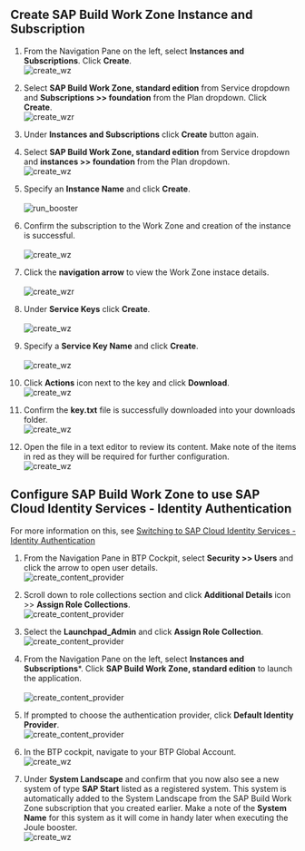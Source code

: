 ## Create SAP Build Work Zone Instance and Subscription
1. From the Navigation Pane on the left, select **Instances and Subscriptions**.  Click **Create**. </br>
![create_wz](1.jpg)

2. Select **SAP Build Work Zone, standard edition** from Service dropdown and **Subscriptions >> foundation** from the Plan dropdown. Click **Create**.</br> 
![create_wzr](2.jpg)   

3. Under **Instances and Subscriptions** click **Create** button again. 
4. Select **SAP Build Work Zone, standard edition** from Service dropdown and **instances >> foundation** from the Plan dropdown.</br>
![create_wz](3.jpg)  

5. Specify an **Instance Name** and click **Create**.</br>         
![run_booster](4.jpg)

6. Confirm the subscription to the Work Zone and creation of the instance is successful.</br>                                                        
![create_wz](5.jpg)

7. Click the **navigation arrow** to view the Work Zone instace details.</br>                                     
![create_wzr](6-1.jpg)

8. Under **Service Keys** click **Create**.</br>                                                       
![create_wz](7.jpg)

9. Specify a **Service Key Name** and click **Create**.</br>                  
![create_wz](8.jpg)

10. Click **Actions** icon next to the key and click **Download**.</br>
![create_wz](9.jpg)

11. Confirm the **key.txt** file is successfully downloaded into your downloads folder.</br>
![create_wz](10.jpg)

12. Open the file in a text editor to review its content.  Make note of the items in red as they will be required for further configuration.</br>
![create_wz](11.jpg)

## Configure SAP Build Work Zone to use SAP Cloud Identity Services - Identity Authentication
For more information on this, see [Switching to SAP Cloud Identity Services - Identity Authentication](https://help.sap.com/docs/build-work-zone-standard-edition/sap-build-work-zone-standard-edition/switching-to-sap-cloud-identity-services-identity-authentication?q=identity+authentication)
1. From the Navigation Pane in BTP Cockpit, select **Security >> Users** and click the arrow to open user details.</br>
![create_content_provider](13.jpg)

2. Scroll down to role collections section and click **Additional Details** icon >> **Assign Role Collections**.</br> 
![create_content_provider](14.jpg)   

3. Select the **Launchpad_Admin** and click **Assign Role Collection**.</br>
![create_content_provider](15.jpg) 

4. From the Navigation Pane on the left, select **Instances and Subscriptions***. Click **SAP Build Work Zone, standard edition** to launch the application.</br>  
![create_content_provider](16.jpg) 

5. If prompted to choose the authentication provider, click **Default Identity Provider**.</br>
![create_content_provider](17.jpg) 

6.  In the BTP cockpit, navigate to your BTP Global Account.</br>
![create_wz](11-1.jpg)
15.  Under **System Landscape** and confirm that you now also see a new system of type **SAP Start** listed as a registered system.  This system is automatically added to the System Landscape from the SAP Build Work Zone subscription that you created earlier.  Make a note of the **System Name** for this system as it will come in handy later when executing the Joule booster.</br>
![create_wz](12.jpg)
